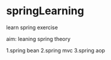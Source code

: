 # springLearning
learn spring exercise


aim: leaning spring theory

1.spring bean
2.spring mvc
3.spring aop